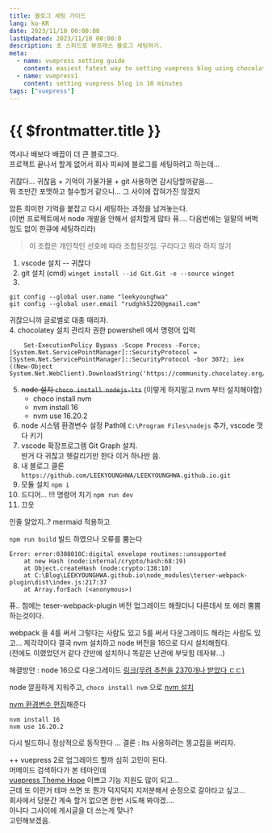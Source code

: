 ```yaml
---
title: 블로그 세팅 가이드
lang: ko-KR
date: 2023/11/10 00:00:00
lastUpdated: 2023/11/10 00:00:0
description: 초 스피드로 뷰프레스 블로그 세팅하기.
meta:
  - name: vuepress setting guide
    content: easiest fatest way to setting vuepress blog using chocolatey, vsCode
  - name: vuepress1
    content: setting vuepress blog in 10 minutes
tags: ["vuepress"]
---
```


# {{ $frontmatter.title }}

역시나 배보다 배꼽이 더 큰 블로그다.  
프로젝트 끝나서 할게 없어서 회사 피씨에 블로그를 세팅하려고 하는데...

귀찮다... 귀찮음 + 기억이 가물가물 + git 사용하면 감시당할꺼같음....  
뭐 조만간 포맷하고 철수할거 같으니... 그 사이에 잡혀가진 않겠지

암튼 희미한 기억을 붙잡고 다시 세팅하는 과정을 남겨놓는다.  
(이번 프로젝트에서 node 개발을 안해서 설치할게 많타 퓨.... 다음번에는 일말의 버벅임도 없이 한큐에 세팅하리라)

> 이 조합은 개인적인 선호에 따라 조합된것임. 구리다고 뭐라 하지 않기

1. vscode 설치 -- 귀찮다
2. git 설치 (cmd)
   `winget install --id Git.Git -e --source winget`
3.

```
git config --global user.name "leekyounghwa"
git config --global user.email "rudghk5220@gmail.com"
```

귀찮으니까 글로벌로 대충 때리자.  
4. chocolatey 설치
관리자 권한 powershell 에서 명령어 입력

```
    Set-ExecutionPolicy Bypass -Scope Process -Force; [System.Net.ServicePointManager]::SecurityProtocol = [System.Net.ServicePointManager]::SecurityProtocol -bor 3072; iex ((New-Object System.Net.WebClient).DownloadString('https://community.chocolatey.org/install.ps1'))
```

5. ~~node 설치 `choco install nodejs-lts`~~ (이렇게 하지말고 nvm 부터 설치해야함)
   - choco install nvm
   - nvm install 16
   - nvm use 16.20.2
6. node 시스템 환경변수 설정 Path에 `C:\Program Files\nodejs` 추가, vscode 껏다 키기
7. vscode 확장프로그램 Git Graph 설치.  
   딴거 다 귀찮고 헷갈리기만 한다 이거 하나만 씀.
8. 내 블로그 클론 `https://github.com/LEEKYOUNGHWA/LEEKYOUNGHWA.github.io.git`
9. 모듈 설치 `npm i`
10. 드디어... !!! 명령어 치기 `npm run dev`
11. 끄읏

인줄 알았지..? mermaid 적용하고

`npm run build` 빌드 하였으나 오류를 뿜는다

```
Error: error:0308010C:digital envelope routines::unsupported
    at new Hash (node:internal/crypto/hash:68:19)
    at Object.createHash (node:crypto:138:10)
    at C:\Blog\LEEKYOUNGHWA.github.io\node_modules\terser-webpack-plugin\dist\index.js:217:37
    at Array.forEach (<anonymous>)
```

퓨.. 첨에는 teser-webpack-plugin 버전 업그레이드 해줬더니 다른데서 또 에러 뿜뿜 하는것이다.

webpack 을 4를 써서 그렇다는 사람도 있고 5를 써서 다운그레이드 해라는 사람도 있고... 제각각이다
결국 nvm 설치하고 node 버전을 16으로 다시 설치해줬다.  
(전에도 이랬었던거 같다 간만에 설치하니 똑같은 난관에 부딪힘 데자뷰...)

해결방안 : node 16으로 다운그레이드
[링크(무려 추천을 2370개나 받았다 ㄷㄷ)](https://stackoverflow.com/a/69699772/10222566)

node 깔끔하게 지워주고, `choco install nvm` 으로 [nvm 설치](https://velog.io/@sudev/nvm-%EC%84%A4%EC%B9%98-for-Windows-Node.js-%EC%A0%9C%EA%B1%B0)

[nvm 환경변수 편집](https://developerchaser.tistory.com/11)해준다

```
nvm install 16
nvm use 16.20.2
```

다시 빌드하니 정상적으로 동작한다 ... 결론 : lts 사용하려는 똥고집을 버리자.

++ vuepress 2로 업그레이드 할까 심히 고민이 된다.  
머메이드 검색하다가 본 테마인데  
[vuepress Theme Hope](https://theme-hope.vuejs.press/)
이쁘고 기능 지원도 많이 되고...  
근데 또 이런거 테마 쓰면 또 뭔가 덕지덕지 지저분해서 순정으로 갈아타고 싶고...  
회사에서 당분간 계속 할거 없으면 한번 시도해 봐야겠....  
아니다 그사이에 게시글을 더 쓰는게 맞나?  
고민해보겠음.
